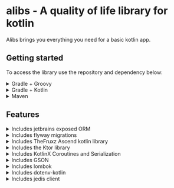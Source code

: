 # alibs - A quality of life library for kotlin

Alibs brings you everything you need for a basic kotlin app.

## Getting started

To access the library use the repository and dependency below:
<details>
  <summary>Gradle + Groovy</summary>
  
  ```groovy
    repositories {
     maven { url 'https://repo.arcver.se/releases/' }
    }
    dependencies {
      implementation("se.arcver:alibs:1.0.2")
    }
  ```
</details>
<details>
  <summary>Gradle + Kotlin</summary>
  
  ```kotlin
    repositories {
     maven("https://repo.arcver.se/releases/")
    }
    dependencies {
      implementation("se.arcver:alibs:1.0.2")
    }
  ```
</details>
<details>
  <summary>Maven</summary>
  
  ```xml
    <repository>
      <id>arcverse-repo</id>
      <url>https://repo.arcver.se/releases/</url>
    </repository>
    <dependency>
      <groupId>se.arcver</groupId>
      <artifactId>alibs</artifactId>
      <version>1.0.2</version>
      <scope>provided</scope>
    </dependency>
  ```
</details>

## Features
<details>
<summary>Includes jetbrains exposed ORM</summary>

The [**jetbrains exposed**](https://github.com/JetBrains/Exposed) orm is built for kotlin and includes many great
functionalities.
Usable drivers with our inbuilt DatabaseManager are:

- mysql
- mariadb
- postgres
</details>
<details>
<summary>Includes flyway migrations</summary>

Flyway migrations combines flawlessly with exposed and offers a great way to manage your database migrations.
</details>
<details>
<summary>Includes TheFruxz Ascend kotlin library</summary>

[**TheFruxz's Ascend**](https://github.com/TheFruxz/Ascend) kotlin library is great and brings many utility classes to kotlin.
</details>
<details>
<summary>Includes the Ktor library</summary>
Ktor is a great kotlin library for creating web applications. It also delivers a fully functional http client api using okhttp.
</details>
<details>
<summary>Includes KotlinX Coroutines and Serialization</summary>

KotlinX Coroutines and Serialization are great kotlin libraries for async programming and json serialization.
</details>
<details>
<summary>Includes GSON</summary>

GSON is a great json serialization library.
</details>
<details>
<summary>Includes lombok</summary>

Lombok is a great library for reducing boilerplate code.
</details>
<details>
<summary>Includes dotenv-kotlin</summary>

dotenv-kotlin is a great library for loading environment variables from a .env file.
</details>
<details>
<summary>Includes jedis client</summary>

Jedis is great for accessing a redis server and caching there.
</details>
